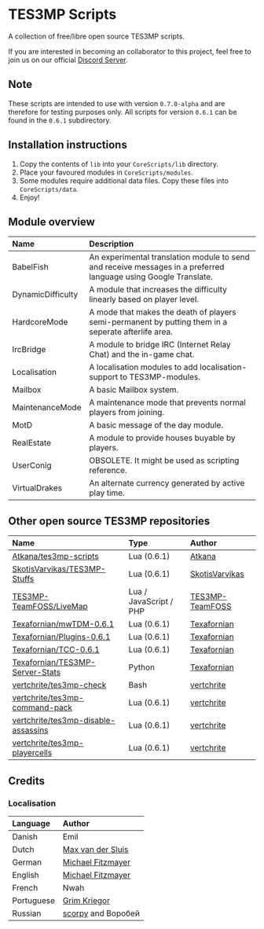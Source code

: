 # TES3MP Scripts

A collection of free/libre open source TES3MP scripts.

If you are interested in becoming an collaborator to this project, feel
free to join us on our official [Discord Server](https://discord.gg/uFCN6GP).

## Note

These scripts are intended to use with version `0.7.0-alpha` and are
therefore for testing purposes only. All scripts for version `0.6.1` can
be found in the `0.6.1` subdirectory.

## Installation instructions

1. Copy the contents of `lib` into your `CoreScripts/lib` directory.
2. Place your favoured modules in `CoreScripts/modules`.
3. Some modules require additional data files. Copy these files into `CoreScripts/data`.
4. Enjoy!

## Module overview

| Name              | Description                                                                                                     |
| :---------------- | :-------------------------------------------------------------------------------------------------------------- |
| BabelFish         | An experimental translation module to send and receive messages in a preferred language using Google Translate. |
| DynamicDifficulty | A module that increases the difficulty linearly based on player level.                                          |
| HardcoreMode      | A mode that makes the death of players semi-permanent by putting them in a seperate afterlife area.             |
| IrcBridge         | A module to bridge IRC (Internet Relay Chat) and the in-game chat.                                              |
| Localisation      | A localisation modules to add localisation-support to TES3MP-modules.                                           |
| Mailbox           | A basic Mailbox system.                                                                                         |
| MaintenanceMode   | A maintenance mode that prevents normal players from joining.                                                   |
| MotD              | A basic message of the day module.                                                                              |
| RealEstate        | A module to provide houses buyable by players.                                                                  |
| UserConig         | OBSOLETE. It might be used as scripting reference.                                                              |
| VirtualDrakes     | An alternate currency generated by active play time.                                                            |

## Other open source TES3MP repositories

| Name                                                                                          | Type                   | Author                                                |
| :-------------------------------------------------------------------------------------------- | :--------------------- | :---------------------------------------------------- |
| [Atkana/tes3mp-scripts](https://github.com/Atkana/tes3mp-scripts/)                            | Lua (0.6.1)            | [Atkana](https://github.com/Atkana)                   |
| [SkotisVarvikas/TES3MP-Stuffs](https://github.com/SkotisVarvikas/TES3MP-Stuffs)               | Lua (0.6.1)            | [SkotisVarvikas](https://github.com/SkotisVarvikas)   |
| [TES3MP-TeamFOSS/LiveMap](https://github.com/TES3MP-TeamFOSS/LiveMap)                         | Lua / JavaScript / PHP | [TES3MP-TeamFOSS](https://github.com/TES3MP-TeamFOSS) |
| [Texafornian/mwTDM-0.6.1](https://github.com/Texafornian/mwTDM-0.6.1)                         | Lua (0.6.1)            | [Texafornian](https://github.com/Texafornian)         |
| [Texafornian/Plugins-0.6.1](https://github.com/Texafornian/Plugins-0.6.1)                     | Lua (0.6.1)            | [Texafornian](https://github.com/Texafornian)         |
| [Texafornian/TCC-0.6.1](https://github.com/Texafornian/TCC-0.6.1)                             | Lua (0.6.1)            | [Texafornian](https://github.com/Texafornian)         |
| [Texafornian/TES3MP-Server-Stats](https://github.com/Texafornian/TES3MP-Server-Stats)         | Python                 | [Texafornian](https://github.com/Texafornian)         |
| [vertchrite/tes3mp-check](https://github.com/vertchrite/tes3mp-check)                         | Bash                   | [vertchrite](https://github.com/vertchrite)           |
| [vertchrite/tes3mp-command-pack](https://github.com/vertchrite/tes3mp-command-pack)           | Lua (0.6.1)            | [vertchrite](https://github.com/vertchrite)           |
| [vertchrite/tes3mp-disable-assassins](https://github.com/vertchrite/tes3mp-disable-assassins) | Lua (0.6.1)            | [vertchrite](https://github.com/vertchrite)           |
| [vertchrite/tes3mp-playercells](https://github.com/vertchrite/tes3mp-playercells)             | Lua (0.6.1)            | [vertchrite](https://github.com/vertchrite)           |

## Credits

### Localisation

| Language   | Author                                                |
| :--------- | :---------------------------------------------------- |
| Danish     | Emil                                                  |
| Dutch      | [Max van der Sluis](https://github.com/1338)          |
| German     | [Michael Fitzmayer](https://github.com/mupfelofen-de) |
| English    | [Michael Fitzmayer](https://github.com/mupfelofen-de) |
| French     | Nwah                                                  |
| Portuguese | [Grim Kriegor](https://github.com/GrimKriegor)        |
| Russian    | [scorpy](http://morrowindonline.ru/) and Воробей      |
